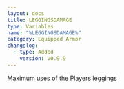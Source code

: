 ```yaml
---
layout: docs
title: LEGGINGSDAMAGE
type: Variables
name: "%LEGGINGSDAMAGE%"
category: Equipped Armor
changelog:
  - type: Added
    version: v0.9.9
---
```

Maximum uses of the Players leggings
